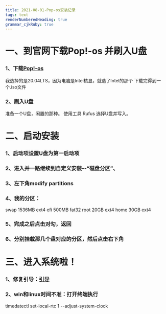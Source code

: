 ```yaml
---
title: 2021-08-01-Pop-os安装记录
tags: text
renderNumberedHeading: true
grammar_cjkRuby: true
---
```

# 一、到官网下载Pop!-os 并刷入U盘
### 1、下载[Pop!-os](https://pop.system76.com/)
我选择的是20.04LTS，因为电脑是Intel核显，就选了Intel的那个
下载完得到一个.iso文件
### 2、刷入U盘
准备一个U盘，闲置的那种。
使用工具 Rufus 选择U盘并写入。
# 二、启动安装
### 1、启动项设置U盘为第一启动项
### 2、进入并一路继续到自定义安装--“磁盘分区”、
### 3、左下角modify partitions
### 4、我的分区：
swap 1536MB ext4
efi     500MB   fat32
root   20GB    ext4
home  30GB   ext4
### 5、完成之后点击对勾，返回
### 6、分别挂载那几个盘对应的分区，然后点击右下角

# 三、进入系统啦！
### 1、修复引导：[引导](https://blog.csdn.net/qq_27464321/article/details/78386259)
### 2、win和linux时间不准：打开终端执行
timedatectl set-local-rtc 1 --adjust-system-clock